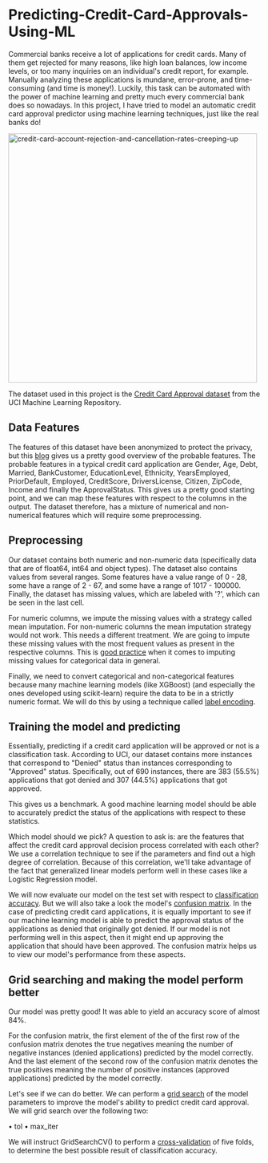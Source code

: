 # Predicting-Credit-Card-Approvals-Using-ML

Commercial banks receive a lot of applications for credit cards. Many of them get rejected for many reasons, like high loan balances, low income levels, or too many inquiries on an individual's credit report, for example. Manually analyzing these applications is mundane, error-prone, and time-consuming (and time is money!). Luckily, this task can be automated with the power of machine learning and pretty much every commercial bank does so nowadays. In this project, I have tried to model an automatic credit card approval predictor using machine learning techniques, just like the real banks do!

<img width="497" alt="credit-card-account-rejection-and-cancellation-rates-creeping-up" src="https://user-images.githubusercontent.com/65482013/85938716-54776880-b92d-11ea-9a6c-b0872dae514a.png">

The dataset used in this project is the [Credit Card Approval dataset](http://archive.ics.uci.edu/ml/datasets/credit+approval) from the UCI Machine Learning Repository.

## Data Features

The features of this dataset have been anonymized to protect the privacy, but this [blog](http://rstudio-pubs-static.s3.amazonaws.com/73039_9946de135c0a49daa7a0a9eda4a67a72.html) gives us a pretty good overview of the probable features. The probable features in a typical credit card application are Gender, Age, Debt, Married, BankCustomer, EducationLevel, Ethnicity, YearsEmployed, PriorDefault, Employed, CreditScore, DriversLicense, Citizen, ZipCode, Income and finally the ApprovalStatus. This gives us a pretty good starting point, and we can map these features with respect to the columns in the output. The dataset therefore, has a mixture of numerical and non-numerical features which will require some preprocessing.

## Preprocessing

Our dataset contains both numeric and non-numeric data (specifically data that are of float64, int64 and object types). The dataset also contains values from several ranges. Some features have a value range of 0 - 28, some have a range of 2 - 67, and some have a range of 1017 - 100000. Finally, the dataset has missing values, which are labeled with '?', which can be seen in the last cell.

For numeric columns, we impute the missing values with a strategy called mean imputation. For non-numeric columns the mean imputation strategy would not work. This needs a different treatment. We are going to impute these missing values with the most frequent values as present in the respective columns. This is [good practice](https://www.datacamp.com/community/tutorials/categorical-data) when it comes to imputing missing values for categorical data in general.

Finally, we need to convert categorical and non-categorical features because many machine learning models (like XGBoost) (and especially the ones developed using scikit-learn) require the data to be in a strictly numeric format. We will do this by using a technique called [label encoding](http://scikit-learn.org/stable/modules/generated/sklearn.preprocessing.LabelEncoder.html).

## Training the model and predicting

Essentially, predicting if a credit card application will be approved or not is a classification task. According to UCI, our dataset contains more instances that correspond to "Denied" status than instances corresponding to "Approved" status. Specifically, out of 690 instances, there are 383 (55.5%) applications that got denied and 307 (44.5%) applications that got approved.

This gives us a benchmark. A good machine learning model should be able to accurately predict the status of the applications with respect to these statistics.

Which model should we pick? A question to ask is: are the features that affect the credit card approval decision process correlated with each other? We use a correlation technique to see if the parameters and find out a high degree of correlation. Because of this correlation, we'll take advantage of the fact that generalized linear models perform well in these cases like a Logistic Regression model.

We will now evaluate our model on the test set with respect to [classification accuracy](https://developers.google.com/machine-learning/crash-course/classification/accuracy). But we will also take a look the model's [confusion matrix](http://www.dataschool.io/simple-guide-to-confusion-matrix-terminology/). In the case of predicting credit card applications, it is equally important to see if our machine learning model is able to predict the approval status of the applications as denied that originally got denied. If our model is not performing well in this aspect, then it might end up approving the application that should have been approved. The confusion matrix helps us to view our model's performance from these aspects.

## Grid searching and making the model perform better

Our model was pretty good! It was able to yield an accuracy score of almost 84%.

For the confusion matrix, the first element of the of the first row of the confusion matrix denotes the true negatives meaning the number of negative instances (denied applications) predicted by the model correctly. And the last element of the second row of the confusion matrix denotes the true positives meaning the number of positive instances (approved applications) predicted by the model correctly.

Let's see if we can do better. We can perform a [grid search](https://machinelearningmastery.com/how-to-tune-algorithm-parameters-with-scikit-learn/) of the model parameters to improve the model's ability to predict credit card approval. We will grid search over the following two:

• tol
• max_iter

We will instruct GridSearchCV() to perform a [cross-validation](https://www.dataschool.io/machine-learning-with-scikit-learn/) of five folds, to determine the best possible result of classification accuracy.
